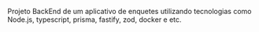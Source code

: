 Projeto BackEnd de um aplicativo de enquetes utilizando tecnologias como Node.js, typescript, prisma, fastify, zod, docker e etc.
